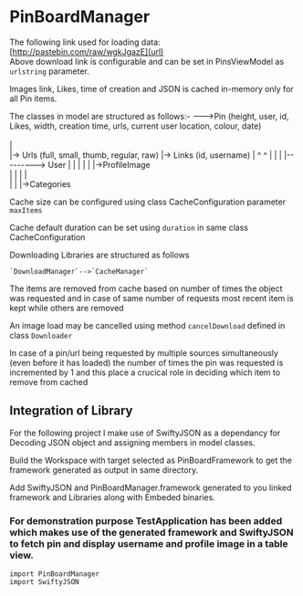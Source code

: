 # PinBoardManager

The following link used for loading data: <br/>
[http://pastebin.com/raw/wgkJgazE](url) <br/>
Above download link is configurable and can be set in PinsViewModel as `urlstring` parameter.

Images link, Likes, time of creation  and JSON is cached in-memory only for all Pin items.

The classes in model are structured as follows:-
  --->Pin (height, user, id, Likes, width, creation time, urls, current user location, colour, date) <br/>  
     | <br/>
     |-> Urls (full, small, thumb, regular, raw)
     |-> Links (id, username)
     |    ^        ^
     |    |        |
     |---------> User
     |    |        |
     |    |        |->ProfileImage  
     |    |
     |    |  
     |    |
     |->Categories
 


Cache size can be configured using class CacheConfiguration parameter `maxItems`

Cache default duration can be set using `duration` in same class CacheConfiguration

Downloading Libraries are structured as follows

    `DownloadManager`-->`CacheManager`

The items are removed from cache based on number of times the object was requested and in case of same number of requests most recent item is kept while others are removed

An image load may be cancelled using method `cancelDownload` defined in class `Downloader`

In case of a pin/url being requested by multiple sources simultaneously (even before it has loaded) the number of times
the pin was requested is incremented by 1 and this place a crucical role in deciding which item to remove from cached

## Integration of Library


For the following project I make use of SwiftyJSON as a dependancy for Decoding JSON object and assigning members in model classes.

Build the Workspace with target selected as PinBoardFramework to get the framework generated as output in same directory.

Add SwiftyJSON and PinBoardManager.framework generated to you linked framework and Libraries along with Embeded binaries.

### **For demonstration purpose TestApplication has been added which makes use of the generated framework and SwiftyJSON to fetch pin and display username and profile image in a table view.**

`import PinBoardManager` <br/>
`import SwiftyJSON`
